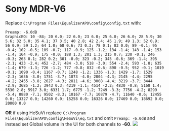 # Sony MDR-V6
Replace `C:\Program Files\EqualizerAPO\config\config.txt` with:
```
Preamp: -6.0dB
GraphicEQ: 10 -84; 20 6.0; 22 6.0; 23 6.0; 25 6.0; 26 6.0; 28 5.9; 30 5.6; 32 5.0; 35 4.1; 37 3.5; 40 2.8; 42 2.4; 45 1.9; 49 1.3; 52 0.9; 56 0.9; 59 1.2; 64 1.0; 68 0.6; 73 0.3; 78 0.1; 83 0.0; 89 -0.1; 95 -0.4; 102 -0.5; 109 -0.7; 117 -0.9; 125 -1.2; 134 -1.4; 143 -1.4; 153 -1.4; 164 -0.9; 175 -0.0; 188 1.3; 201 1.3; 215 0.7; 230 -0.1; 246 -0.3; 263 0.1; 282 0.2; 301 -0.0; 323 -0.2; 345 -0.6; 369 -1.4; 395 -2.1; 423 -2.4; 452 -2.7; 484 -3.0; 518 -3.0; 554 -2.4; 593 -1.8; 635 -1.4; 679 -1.3; 726 -1.2; 777 -0.8; 832 -0.6; 890 -0.5; 952 -0.1; 1019 -0.1; 1090 -0.4; 1167 -0.7; 1248 -1.2; 1336 -1.3; 1429 -1.7; 1529 -2.3; 1636 -3.0; 1751 -3.7; 1873 -4.0; 2004 -4.3; 2145 -4.4; 2295 -4.2; 2455 -3.8; 2627 -4.3; 2811 -4.6; 3008 -4.4; 3219 -3.7; 3444 -2.9; 3685 -1.2; 3943 0.3; 4219 -1.1; 4514 -2.2; 4830 -0.8; 5168 1.4; 5530 2.8; 5917 3.0; 6331 1.7; 6775 -1.2; 7249 -3.3; 7756 -4.2; 8299 -5.4; 8880 -7.1; 9502 -8.3; 10167 -7.7; 10879 -4.7; 11640 -0.6; 12455 0.0; 13327 0.0; 14260 0.0; 15258 0.0; 16326 0.0; 17469 0.0; 18692 0.0; 20000 0.0
```
**OR** if using HeSuVi replace `C:\Program Files\EqualizerAPO\config\HeSuVi\eq.txt` and omit `Preamp: -6.0dB` and instead set Global volume in the UI for both channels to **-60**.
![](https://raw.githubusercontent.com/jaakkopasanen/AutoEq/master/results/Innerfidelity%202017/headphoncecom/onear/Sony%20MDR-V6/Sony%20MDR-V6.png)